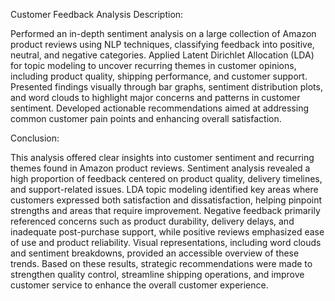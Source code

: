 Customer Feedback Analysis
Description:

Performed an in-depth sentiment analysis on a large collection of Amazon product reviews using NLP techniques, classifying feedback into positive, neutral, and negative categories.
Applied Latent Dirichlet Allocation (LDA) for topic modeling to uncover recurring themes in customer opinions, including product quality, shipping performance, and customer support.
Presented findings visually through bar graphs, sentiment distribution plots, and word clouds to highlight major concerns and patterns in customer sentiment.
Developed actionable recommendations aimed at addressing common customer pain points and enhancing overall satisfaction.

Conclusion:

This analysis offered clear insights into customer sentiment and recurring themes found in Amazon product reviews. Sentiment analysis revealed a high proportion of feedback centered on product quality, delivery timelines, and support-related issues.
LDA topic modeling identified key areas where customers expressed both satisfaction and dissatisfaction, helping pinpoint strengths and areas that require improvement. Negative feedback primarily referenced concerns such as product durability, delivery delays, and inadequate post-purchase support, while positive reviews emphasized ease of use and product reliability.
Visual representations, including word clouds and sentiment breakdowns, provided an accessible overview of these trends. Based on these results, strategic recommendations were made to strengthen quality control, streamline shipping operations, and improve customer service to enhance the overall customer experience.